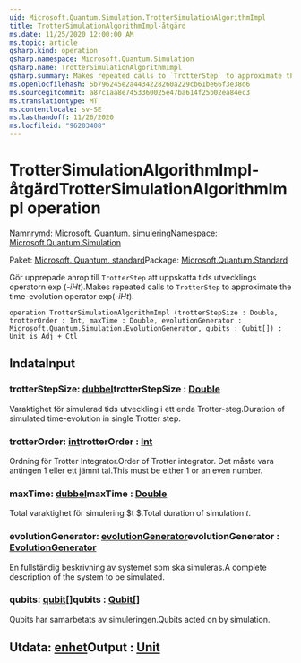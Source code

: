 ```yaml
---
uid: Microsoft.Quantum.Simulation.TrotterSimulationAlgorithmImpl
title: TrotterSimulationAlgorithmImpl-åtgärd
ms.date: 11/25/2020 12:00:00 AM
ms.topic: article
qsharp.kind: operation
qsharp.namespace: Microsoft.Quantum.Simulation
qsharp.name: TrotterSimulationAlgorithmImpl
qsharp.summary: Makes repeated calls to `TrotterStep` to approximate the time-evolution operator exp(_-iHt_).
ms.openlocfilehash: 5b796245e2a4434228260a229cb61be66f3e38d6
ms.sourcegitcommit: a87c1aa8e7453360025e47ba614f25b02ea84ec3
ms.translationtype: MT
ms.contentlocale: sv-SE
ms.lasthandoff: 11/26/2020
ms.locfileid: "96203408"
---
```

# <a name="trottersimulationalgorithmimpl-operation"></a><span data-ttu-id="d55d1-102">TrotterSimulationAlgorithmImpl-åtgärd</span><span class="sxs-lookup"><span data-stu-id="d55d1-102">TrotterSimulationAlgorithmImpl operation</span></span>

<span data-ttu-id="d55d1-103">Namnrymd: [Microsoft. Quantum. simulering](xref:Microsoft.Quantum.Simulation)</span><span class="sxs-lookup"><span data-stu-id="d55d1-103">Namespace: [Microsoft.Quantum.Simulation](xref:Microsoft.Quantum.Simulation)</span></span>

<span data-ttu-id="d55d1-104">Paket: [Microsoft. Quantum. standard](https://nuget.org/packages/Microsoft.Quantum.Standard)</span><span class="sxs-lookup"><span data-stu-id="d55d1-104">Package: [Microsoft.Quantum.Standard](https://nuget.org/packages/Microsoft.Quantum.Standard)</span></span>


<span data-ttu-id="d55d1-105">Gör upprepade anrop till `TrotterStep` att uppskatta tids utvecklings operatorn exp (_-iHt_).</span><span class="sxs-lookup"><span data-stu-id="d55d1-105">Makes repeated calls to `TrotterStep` to approximate the time-evolution operator exp(_-iHt_).</span></span>

```qsharp
operation TrotterSimulationAlgorithmImpl (trotterStepSize : Double, trotterOrder : Int, maxTime : Double, evolutionGenerator : Microsoft.Quantum.Simulation.EvolutionGenerator, qubits : Qubit[]) : Unit is Adj + Ctl
```


## <a name="input"></a><span data-ttu-id="d55d1-106">Indata</span><span class="sxs-lookup"><span data-stu-id="d55d1-106">Input</span></span>

### <a name="trotterstepsize--double"></a><span data-ttu-id="d55d1-107">trotterStepSize: [dubbel](xref:microsoft.quantum.lang-ref.double)</span><span class="sxs-lookup"><span data-stu-id="d55d1-107">trotterStepSize : [Double](xref:microsoft.quantum.lang-ref.double)</span></span>

<span data-ttu-id="d55d1-108">Varaktighet för simulerad tids utveckling i ett enda Trotter-steg.</span><span class="sxs-lookup"><span data-stu-id="d55d1-108">Duration of simulated time-evolution in single Trotter step.</span></span>


### <a name="trotterorder--int"></a><span data-ttu-id="d55d1-109">trotterOrder: [int](xref:microsoft.quantum.lang-ref.int)</span><span class="sxs-lookup"><span data-stu-id="d55d1-109">trotterOrder : [Int](xref:microsoft.quantum.lang-ref.int)</span></span>

<span data-ttu-id="d55d1-110">Ordning för Trotter Integrator.</span><span class="sxs-lookup"><span data-stu-id="d55d1-110">Order of Trotter integrator.</span></span> <span data-ttu-id="d55d1-111">Det måste vara antingen 1 eller ett jämnt tal.</span><span class="sxs-lookup"><span data-stu-id="d55d1-111">This must be either 1 or an even number.</span></span>


### <a name="maxtime--double"></a><span data-ttu-id="d55d1-112">maxTime: [dubbel](xref:microsoft.quantum.lang-ref.double)</span><span class="sxs-lookup"><span data-stu-id="d55d1-112">maxTime : [Double](xref:microsoft.quantum.lang-ref.double)</span></span>

<span data-ttu-id="d55d1-113">Total varaktighet för simulering $t $.</span><span class="sxs-lookup"><span data-stu-id="d55d1-113">Total duration of simulation $t$.</span></span>


### <a name="evolutiongenerator--evolutiongenerator"></a><span data-ttu-id="d55d1-114">evolutionGenerator: [evolutionGenerator](xref:Microsoft.Quantum.Simulation.EvolutionGenerator)</span><span class="sxs-lookup"><span data-stu-id="d55d1-114">evolutionGenerator : [EvolutionGenerator](xref:Microsoft.Quantum.Simulation.EvolutionGenerator)</span></span>

<span data-ttu-id="d55d1-115">En fullständig beskrivning av systemet som ska simuleras.</span><span class="sxs-lookup"><span data-stu-id="d55d1-115">A complete description of the system to be simulated.</span></span>


### <a name="qubits--qubit"></a><span data-ttu-id="d55d1-116">qubits: [qubit](xref:microsoft.quantum.lang-ref.qubit)[]</span><span class="sxs-lookup"><span data-stu-id="d55d1-116">qubits : [Qubit](xref:microsoft.quantum.lang-ref.qubit)[]</span></span>

<span data-ttu-id="d55d1-117">Qubits har samarbetats av simuleringen.</span><span class="sxs-lookup"><span data-stu-id="d55d1-117">Qubits acted on by simulation.</span></span>



## <a name="output--unit"></a><span data-ttu-id="d55d1-118">Utdata: [enhet](xref:microsoft.quantum.lang-ref.unit)</span><span class="sxs-lookup"><span data-stu-id="d55d1-118">Output : [Unit](xref:microsoft.quantum.lang-ref.unit)</span></span>

